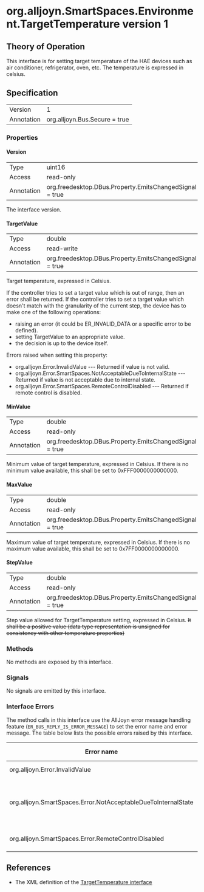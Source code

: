 # org.alljoyn.SmartSpaces.Environment.TargetTemperature version 1

## Theory of Operation
This interface is for setting target temperature of the HAE devices such as air
conditioner, refrigerator, oven, etc. The temperature is expressed in celsius.

## Specification

|            |                                                                |
|------------|----------------------------------------------------------------|
| Version    | 1                                                              |
| Annotation | org.alljoyn.Bus.Secure = true                                  |

### Properties

#### Version

|            |                                                                |
|------------|----------------------------------------------------------------|
| Type       | uint16                                                         |
| Access     | read-only                                                      |
| Annotation | org.freedesktop.DBus.Property.EmitsChangedSignal = true        |

The interface version.

#### TargetValue

|            |                                                                |
|------------|----------------------------------------------------------------|
| Type       | double                                                         |
| Access     | read-write                                                     |
| Annotation | org.freedesktop.DBus.Property.EmitsChangedSignal = true        |

Target temperature, expressed in Celsius.

If the controller tries to set a target value which is out of range, then an
error shall be returned. If the controller tries to set a target value which
doesn't match with the granularity of the current step, the device has to make
one of the following operations:

  * raising an error (it could be ER_INVALID_DATA or a specific error to be
  defined).
  * setting TargetValue to an appropriate value.
  * the decision is up to the device itself.

Errors raised when setting this property:

  * org.alljoyn.Error.InvalidValue --- Returned if value is not valid.
  * org.alljoyn.Error.SmartSpaces.NotAcceptableDueToInternalState --- Returned
  if value is not acceptable due to internal state.
  * org.alljoyn.Error.SmartSpaces.RemoteControlDisabled --- Returned if remote
  control is disabled.

#### MinValue

|            |                                                                |
|------------|----------------------------------------------------------------|
| Type       | double                                                         |
| Access     | read-only                                                      |
| Annotation | org.freedesktop.DBus.Property.EmitsChangedSignal = true        |

Minimum value of target temperature, expressed in Celsius.
If there is no minimum value available, this shall be set to 0xFFF0000000000000.

#### MaxValue

|            |                                                                |
|------------|----------------------------------------------------------------|
| Type       | double                                                         |
| Access     | read-only                                                      |
| Annotation | org.freedesktop.DBus.Property.EmitsChangedSignal = true        |

Maximum value of target temperature, expressed in Celsius.
If there is no maximum value available, this shall be set to 0x7FF0000000000000.


#### StepValue

|            |                                                                |
|------------|----------------------------------------------------------------|
| Type       | double                                                         |
| Access     | read-only                                                      |
| Annotation | org.freedesktop.DBus.Property.EmitsChangedSignal = true        |

Step value allowed for TargetTemperature setting, expressed in Celsius.
~~It shall be a positive value (data type representation is unsigned for
consistency with other temperature properties)~~

### Methods

No methods are exposed by this interface.

### Signals

No signals are emitted by this interface.

### Interface Errors

The method calls in this interface use the AllJoyn error message handling
feature (`ER_BUS_REPLY_IS_ERROR_MESSAGE`) to set the error name and error
message. The table below lists the possible errors raised by this interface.

| Error name                                                    | Error message                                      |
|---------------------------------------------------------------|----------------------------------------------------|
| org.alljoyn.Error.InvalidValue                                | Invalid value                                      |
| org.alljoyn.SmartSpaces.Error.NotAcceptableDueToInternalState | The value is not acceptable due to internal state  |
| org.alljoyn.SmartSpaces.Error.RemoteControlDisabled           | Remote control disabled                            |

## References

  * The XML definition of the [TargetTemperature interface](TargetTemperature-v1.xml)
